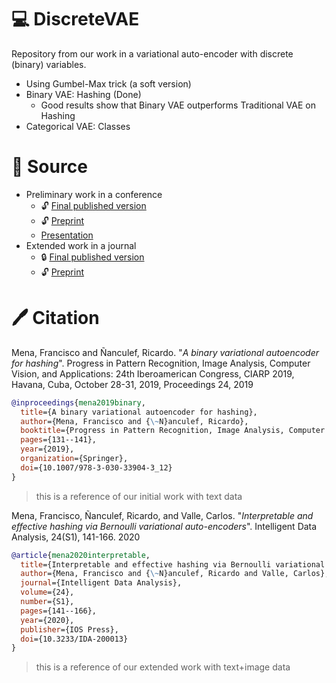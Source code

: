# :computer: DiscreteVAE
Repository from our work in a variational auto-encoder with discrete (binary) variables.

* Using Gumbel-Max trick (a soft version)
* Binary VAE: Hashing (Done)
	* Good results show that Binary VAE outperforms Traditional VAE on Hashing
* Categorical VAE: Classes

# :scroll: Source

* Preliminary work in a conference
  * :unlock: [Final published version](https://doi.org/10.1007/978-3-030-33904-3_12)
  * :unlock: [Preprint](https://www.researchgate.net/publication/336823794_A_Binary_Variational_Autoencoder_for_Hashing)
  * [Presentation](https://github.com/fmenat/fmenat/blob/main/presentations/2019_CIARP_BVAE.pdf)
* Extended work in a journal
  * :lock: [Final published version](https://doi.org/10.3233/IDA-200013)
  * :unlock: [Preprint](https://www.researchgate.net/publication/347462953_Interpretable_and_effective_hashing_via_Bernoulli_variational_auto-encoders)
  

# 🖊️ Citation


Mena, Francisco and Ñanculef, Ricardo. "*A binary variational autoencoder for hashing*". Progress in Pattern Recognition, Image Analysis, Computer Vision, and Applications: 24th Iberoamerican Congress, CIARP 2019, Havana, Cuba, October 28-31, 2019, Proceedings 24, 2019
```bibtex
@inproceedings{mena2019binary,
  title={A binary variational autoencoder for hashing},
  author={Mena, Francisco and {\~N}anculef, Ricardo},
  booktitle={Progress in Pattern Recognition, Image Analysis, Computer Vision, and Applications: 24th Iberoamerican Congress, CIARP 2019, Havana, Cuba, October 28-31, 2019, Proceedings 24},
  pages={131--141},
  year={2019},
  organization={Springer},
  doi={10.1007/978-3-030-33904-3_12}
}
```
> this is a reference of our initial work with text data

Mena, Francisco, Ñanculef, Ricardo, and Valle, Carlos. "*Interpretable and effective hashing via Bernoulli variational auto-encoders*". Intelligent Data Analysis, 24(S1), 141-166. 2020
```bibtex
@article{mena2020interpretable,
  title={Interpretable and effective hashing via Bernoulli variational auto-encoders},
  author={Mena, Francisco and {\~N}anculef, Ricardo and Valle, Carlos},
  journal={Intelligent Data Analysis},
  volume={24},
  number={S1},
  pages={141--166},
  year={2020},
  publisher={IOS Press},
  doi={10.3233/IDA-200013}
}
```
> this is a reference of our extended work with text+image data
